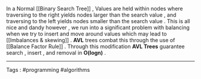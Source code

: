 In a Normal [[Binary Search Tree]] , Values are held within nodes where traversing to the right yields nodes larger than the search value , and traversing to the left yields nodes smaller than the search value . This is all nice and dandy however , we run into a significant problem with balancing when we try to insert and move around values which may lead to [[Imbalances & skewing]] .  **AVL** trees combat this through the use of [[Balance Factor Rule]] . Through this modification **AVL Trees** guarantee search , insert , and removal in **O(logn)** . 
___

Tags : #programming #algorithms 